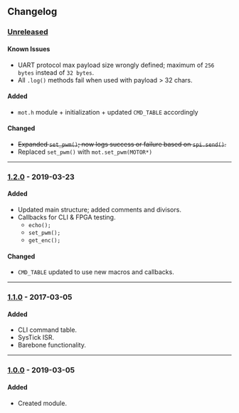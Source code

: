 ## Changelog

### [Unreleased]

#### Known Issues
- UART protocol max payload size wrongly defined; maximum of `256 bytes` instead of `32 bytes`.
- All `.log()` methods fail when used with payload > 32 chars.

#### Added
- `mot.h` module + initialization + updated `CMD_TABLE` accordingly

#### Changed
- ~~Expanded `set_pwm()`; now logs success or failure based on `spi.send()`.~~
- Replaced `set_pwm()` with `mot.set_pwm(MOTOR*)`

<!-- #### Todo
- Item. -->

---

<!-- ----------------------------------------------------------------------------------------- -->

### [1.2.0] - 2019-03-23

#### Added
- Updated main structure; added comments and divisors.
- Callbacks for CLI & FPGA testing.
	- `echo();`
	- `set_pwm();`
	- `get_enc();`

#### Changed
- `CMD_TABLE` updated to use new macros and callbacks.

---

<!-- ----------------------------------------------------------------------------------------- -->

### [1.1.0] - 2017-03-05

#### Added
- CLI command table.
- SysTick ISR.
- Barebone functionality.

---

<!-- ----------------------------------------------------------------------------------------- -->

### [1.0.0] - 2019-03-05

#### Added
- Created module.

<!-- ----------------------------------------------------------------------------------------- -->

[Unreleased]: #changelog
[1.2.0]: #changelog
[1.1.0]: #changelog
[1.0.0]: #changelog
